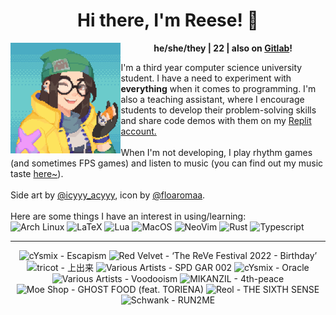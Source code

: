 <h1 align="center">Hi there, I'm Reese! 👋</h1>
<img src="kj.png" alt="Pixel art of Killjoy from the game Valorant." align="left" width="35%">

<p align="center">
  <b>he/she/they | 22 | also on <a href="https://gitlab.com/renys">Gitlab</a>!</b>
</p>

<p>
  I'm a third year computer science university student. I have a need to experiment with <strong>everything</strong> when it comes to programming. I'm also a teaching assistant, where I encourage students to develop their problem-solving skills and share code demos with them on my <a href="https://replit.com/@renys">Replit account.</a>
  <br><br>
  When I'm not developing, I play rhythm games (and sometimes FPS games) and listen to music (you can find out my music taste <a href="https://www.last.fm/user/i-dle">here~</a>).
  <br><br>
  Side art by <a href="https://www.reddit.com/r/PixelArt/comments/x6eupf/henloooo_sharing_my_valorant_pixel_fanart/">@icyyy_acyyy</a>, icon by <a href="https://twitter.com/floaromaa/status/1544156562326839296">@floaromaa</a>.
  <br><br>
  Here are some things I have an interest in using/learning:
  <br>
  <img alt="Arch Linux" src="https://img.shields.io/badge/Arch_BTW-1793D1?style=for-the-badge&logo=arch-linux&logoColor=white"/>
  <img alt="LaTeX" src="https://img.shields.io/badge/LaTeX-47A141?style=for-the-badge&logo=LaTeX&logoColor=white"/>
  <img alt="Lua" src="https://img.shields.io/badge/Lua-2C2D72?style=for-the-badge&logo=lua&logoColor=white"/>
  <img alt="MacOS" src="https://img.shields.io/badge/MacOS-000000?style=for-the-badge&logo=apple&logoColor=white"/>
  <img alt="NeoVim" src="https://img.shields.io/badge/NeoVim-%2357A143.svg?&style=for-the-badge&logo=neovim&logoColor=white"/>
  <img alt="Rust" src="https://img.shields.io/badge/Rust-black?style=for-the-badge&logo=rust&logoColor=#E57324"/>
  <img alt="Typescript" src="https://img.shields.io/badge/TypeScript-007ACC?style=for-the-badge&logo=typescript&logoColor=white"/>
</p>
<hr class="dotted">
<!-- lastfm -->
<p align="center"><img src="https://lastfm.freetls.fastly.net/i/u/64s/40fd7d9e84115722d596ae87278883af.png" title="cYsmix - Escapism"> <img src="https://lastfm.freetls.fastly.net/i/u/64s/edbf84a67c4cdd397c6594b4207874bd.png" title="Red Velvet - ‘The ReVe Festival 2022 - Birthday’"> <img src="https://lastfm.freetls.fastly.net/i/u/64s/dca71d49df68d4ec07740be28afce648.jpg" title="tricot - 上出来"> <img src="https://lastfm.freetls.fastly.net/i/u/64s/092bee123033c04a2e34ae333c8060e6.jpg" title="Various Artists - SPD GAR 002"> <img src="https://lastfm.freetls.fastly.net/i/u/64s/8bd0cd14a97ba66d7cdc2a05c2a98218.png" title="cYsmix - Oracle"> <img src="https://lastfm.freetls.fastly.net/i/u/64s/44f92a2956f7d0d3d55151b29cfa2a50.jpg" title="Various Artists - Voodooism"> <img src="https://lastfm.freetls.fastly.net/i/u/64s/277aa02a65097f68815086c37b28278f.png" title="MIKANZIL - 4th-peace"> <img src="https://lastfm.freetls.fastly.net/i/u/64s/3c0acc3865d495cdeb61fd88f3b80f4d.png" title="Moe Shop - GHOST FOOD (feat. TORIENA)"> <img src="https://lastfm.freetls.fastly.net/i/u/64s/1ee3c4a1d60c414d9f45ff876060931c.png" title="Reol - THE SIXTH SENSE"> <img src="https://lastfm.freetls.fastly.net/i/u/64s/cd7dbfe53dfb42b450add178faaf3197.jpg" title="Schwank - RUN2ME"> </p>
